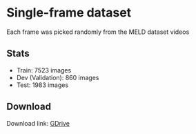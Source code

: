 # Single-frame dataset

Each frame was picked randomly from the MELD dataset videos

## Stats
* Train: 7523 images
* Dev (Validation): 860 images
* Test: 1983 images

## Download
Download link: [GDrive](https://drive.google.com/file/d/1svdiYKK4Rn5tiZVQa-4jpSqydWZV-uEw/view?usp=sharing)